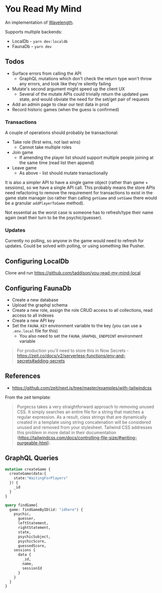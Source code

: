 # You Read My Mind

An implementation of [Wavelength].

Supports multiple backends:

- LocalDb - `yarn dev:localdb`
- FaunaDb - `yarn dev`

## Todos

- Surface errors from calling the API
  - GraphQL mutations which don't check the return type won't throw any errors, and look like they're silently failing
- Mutate's second argument might speed up the client UX
  - Several of the mutate APIs could trivially return the updated `game` state, and would obviate the need for the set/get pair of requests
- Add an admin page to clear our test data in prod
- Record historic games (when the guess is confirmed)

### Transactions

A couple of operations should probably be transactional:

- Take role (first wins, not last wins)
  - Cannot take multiple roles
- Join game
  - If amending the player list should support multiple people joining at the same time (read list then append)
- Leave game
  - As above - list should mutate transactionally

It is also a simpler API to have a single game object (rather than game + sessions), so we have a single API call.  This probably means the store APIs need refactoring to remove the requirement for transactions to exist in the game state manager (so rather than calling `getGame` and `setGame` there would be a granular `addPlayerToGame` method).

Not essential as the worst case is someone has to refresh/type their name again (wait their turn to be the psychic/guesser).

### Updates

Currently no polling, so anyone in the game would need to refresh for updates.  Could be solved with polling, or using something like Pusher.

## Configuring LocalDb

Clone and run https://github.com/taddison/you-read-my-mind-local

## Configuring FaunaDb

- Create a new database
- Upload the graphql schema
- Create a new role, assign the role CRUD access to all collections, read access to all indexes
- Create a new API key
- Set the `FAUNA_KEY` environment variable to the key (you can use a `.env.local` file for this)
  - You also need to set the `FAUNA_GRAPHQL_ENDPOINT` environment variable

> For production you'll need to store this in Now Secrets - https://zeit.co/docs/v2/serverless-functions/env-and-secrets#adding-secrets

## References

- https://github.com/zeit/next.js/tree/master/examples/with-tailwindcss

From the zeit template:

> Purgecss takes a very straightforward approach to removing unused CSS. It simply searches an entire file for a string that matches a regular expression. As a result, class strings that are dynamically created in a template using string concatenation will be considered unused and removed from your stylesheet. Tailwind CSS addresses this problem in more detail in their documentation (https://tailwindcss.com/docs/controlling-file-size/#writing-purgeable-html).

## GraphQL Queries

```graphql
mutation createGame {
  createGame(data:{
    state:"WaitingForPlayers"
  }) {
    _id
  }
}
```

```graphql
query findGame{
  game: findGameByID(id: "idhere") {
    psychic,
      guesser,
      leftStatement,
      rightStatement,
      state,
      psychicSubject,
      psychicScore,
      guessedScore,
    sessions {
      data {
        _id,
        name,
        sessionId
      }
    }
  }
}
```


[wavelength]: https://www.wavelength.zone/
